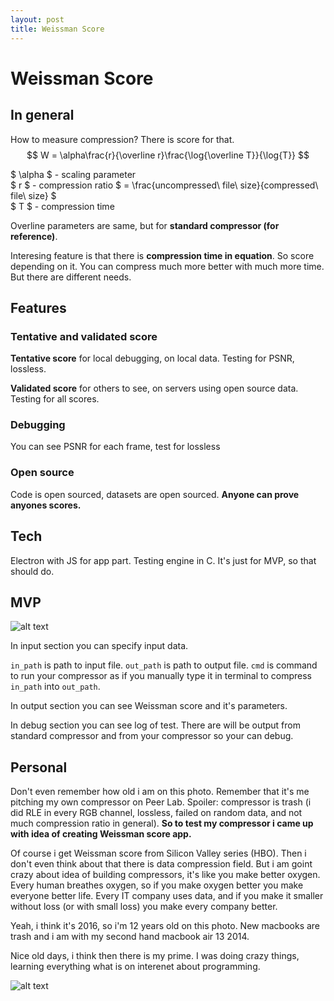 ```yaml
---
layout: post
title: Weissman Score
---
```


# Weissman Score

## In general
How to measure compression? There is score for that.
$$
W = \alpha\frac{r}{\overline r}\frac{\log{\overline T}}{\log{T}}
$$

$ \alpha $ - scaling parameter \
$ r $ - compression ratio $ = \frac{uncompressed\ file\ size}{compressed\ file\ size} $ \
$ T $ - compression time

Overline parameters are same, but for **standard compressor (for reference)**.

Interesing feature is that there is **compression time in equation**. So score depending on it. You can compress much more better with much more time. But there are different needs.

## Features

### Tentative and validated score

**Tentative score** for local debugging, on local data. Testing for PSNR, lossless.

**Validated score** for others to see, on servers using open source data. Testing for all scores.

### Debugging

You can see PSNR for each frame, test for lossless

### Open source

Code is open sourced, datasets are open sourced. **Anyone can prove anyones scores.**

## Tech

Electron with JS for app part. Testing engine in C. It's just for MVP, so that should do.

## MVP

![alt text](weissman.png)

In input section you can specify input data.

`in_path` is path to input file.
`out_path` is path to output file.
`cmd` is command to run your compressor as if you manually type it in terminal to compress `in_path` into `out_path`.

In output section you can see Weissman score and it's parameters.

In debug section you can see log of test. There are will be output from standard compressor and from your compressor so your can debug.

## Personal

Don't even remember how old i am on this photo. Remember that it's me pitching my own compressor on Peer Lab. Spoiler: compressor is trash (i did RLE in every RGB channel, lossless, failed on random data, and not much compression ratio in general). **So to test my compressor i came up with idea of creating Weissman score app.**

Of course i get Weissman score from Silicon Valley series (HBO). Then i don't even think about that there is data compression field. But i am goint crazy about idea of building compressors, it's like you make better oxygen. Every human breathes oxygen, so if you make oxygen better you make everyone better life. Every IT company uses data, and if you make it smaller without loss (or with small loss) you make every company better.

Yeah, i think it's 2016, so i'm 12 years old on this photo. New macbooks are trash and i am with my second hand macbook air 13 2014.

Nice old days, i think then there is my prime. I was doing crazy things, learning everything what is on interenet about programming. 

![alt text](weissman-me.jpeg)